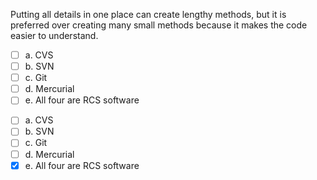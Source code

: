 <panel header=":lock::key: Which of these is not an RCS?">
<question>

Putting all details in one place can create lengthy methods, but it is preferred over creating many small methods because it makes the code easier to understand.

- [ ] a. CVS
- [ ] b. SVN
- [ ] c. Git
- [ ] d. Mercurial
- [ ] e. All four are RCS software

<div slot="answer">

- [ ] a. CVS
- [ ] b. SVN
- [ ] c. Git
- [ ] d. Mercurial
- [x] e. All four are RCS software

</div>
</question>
</panel>
